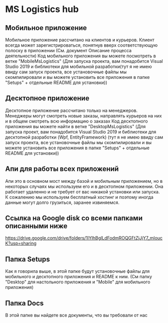 # MS Logistics hub

## Мобильное приложение
Мобильное приложение рассчитано на клиентов и курьеров. Клиент всегда может зарегистрироваться, понятнув вверх соответствующую полоску в приложении (См. документ Описание процесса деятельности)
Код мобильного приложения вы можете посмотреть в ветке "MobileMsLogistics" (Для запуска проекта, вам понадобится Visual Studio 2019 и библиотеки для мобильной разработки(тут я не имею ввиду сам запуск проекта, все установочные файлы мы скомпилировали и вы можете установить все приложения в папке "Setups" + отдельные README для установки))

## Десктопное приложение
Десктопное приложение рассчитано только на менеджеров. Менеджеры могут смотреть новые заказы, направлять курьеров на них и в общем смотреть всю информацию о заказах
Код десктопного приложения вы можете найти в ветке "DesktopMsLogistics" (Для запуска проект, вам понадобится Visual Studio 2019 и библиотеки для десктопной разработки (Wpf, EntityFramework) (тут я не имею ввиду сам запуск проекта, все установочные файлы мы скомпилировали и вы можете установить все приложения в папке "Setups" + отдельные README для установки))

## Апи для работы всех приложений
Апи это в основном мост между базой и мобильным приложением, но в некоторых случаях мы используем его и в десктопном приложении. Она работает удаленно и не требует от вас никакой установки или запуска. К сожалению мы используем бесплатный хостинг и поэтому иногда данные могут долго грузиться, заранее извиняемся.

## Ссылка на Google disk со всеми папками описанными ниже 
https://drive.google.com/drive/folders/1lYlhBglLdFodmROQGFtZjJjY7_mloucK?usp=sharing

## Папка Setups
Как я говорила выше, в этой папке будут установочные файлы для мобильного и десктопного приложения и README к ним. (См папку "Desktop" для настольного приложения и "Mobile" для мобильного приложения)

## Папка Docs
В этой папке вы найдете все документы, что вы требовали от нас


